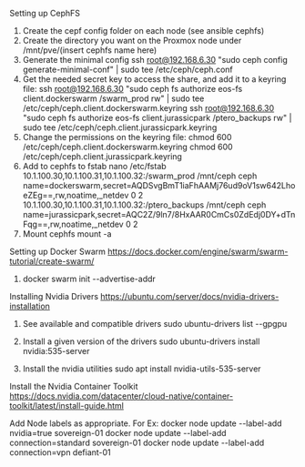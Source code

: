 Setting up CephFS

1. Create the cepf config folder on each node (see ansible cephfs)
2. Create the directory you want on the Proxmox node under /mnt/pve/(insert cephfs name here)
2. Generate the minimal config
    ssh root@192.168.6.30 "sudo ceph config generate-minimal-conf" | sudo tee /etc/ceph/ceph.conf
3. Get the needed secret key to access the share, and add it to a keyring file:
    ssh root@192.168.6.30 "sudo ceph fs authorize eos-fs client.dockerswarm /swarm_prod rw" | sudo tee /etc/ceph/ceph.client.dockerswarm.keyring
    ssh root@192.168.6.30 "sudo ceph fs authorize eos-fs client.jurassicpark /ptero_backups rw" | sudo tee /etc/ceph/ceph.client.jurassicpark.keyring
4. Change the permissions on the keyring file: 
    chmod 600 /etc/ceph/ceph.client.dockerswarm.keyring
    chmod 600 /etc/ceph/ceph.client.jurassicpark.keyring
5. Add to cephfs to fstab
    nano /etc/fstab
        10.1.100.30,10.1.100.31,10.1.100.32:/swarm_prod     /mnt/ceph    ceph    name=dockerswarm,secret=AQDSvgBmT1iaFhAAMj76ud9oV1sw642LhoeZEg==,rw,noatime,_netdev    0       2
        10.1.100.30,10.1.100.31,10.1.100.32:/ptero_backups     /mnt/ceph    ceph    name=jurassicpark,secret=AQC2Z/9ln7/8HxAAR0CmCs0ZdEdj0DY+dTnFqg==,rw,noatime,_netdev    0       2
6. Mount cephfs
    mount -a

Setting up Docker Swarm
https://docs.docker.com/engine/swarm/swarm-tutorial/create-swarm/

1. docker swarm init --advertise-addr <MANAGER-IP>

Installing Nvidia Drivers
https://ubuntu.com/server/docs/nvidia-drivers-installation

1. See available and compatible drivers
    sudo ubuntu-drivers list --gpgpu

2. Install a given version of the drivers
    sudo ubuntu-drivers install nvidia:535-server


3. Install the nvidia utilities
    sudo apt install nvidia-utils-535-server

Install the Nvidia Container Toolkit
https://docs.nvidia.com/datacenter/cloud-native/container-toolkit/latest/install-guide.html

Add Node labels as appropriate. For Ex:
docker node update --label-add nvidia=true sovereign-01
docker node update --label-add connection=standard sovereign-01
docker node update --label-add connection=vpn defiant-01